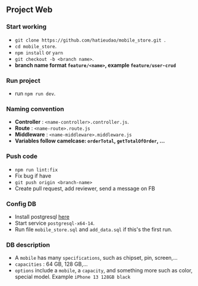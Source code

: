## Project Web

### Start working
+ `git clone https://github.com/hatieudao/mobile_store.git `.
+ `cd mobile_store`.
+ `npm install` or `yarn`
+ `git checkout -b <branch name>`.
+ **branch name format `feature/<name>`, example `feature/user-crud`**

### Run project
+ run `npm run dev`.

### Naming convention
+ **Controller** : `<name-controller>.controller.js`.
+ **Route** : `<name-route>.route.js`
+ **Middleware** : `<name-middleware>.middleware.js`
+ **Variables follow camelcase: `orderTotal`, `getTotalOfOrder`, ...**
### Push code
+ `npm run lint:fix`
+ Fix bug if have
+ `git push origin <branch-name>`
+ Create pull request, add reviewer, send a message on FB
### Config DB
+ Install postgresql [here](https://www.postgresql.org/download/)
+ Start service `postgresql-x64-14`.
+ Run file `mobile_store.sql` and `add_data.sql` if this's the first run.
  
### DB description
+ A `mobile` has many `specifications`, such as chipset, pin, screen,...
+ `capacities` : 64 GB, 128 GB,...
+ `options` include a `mobile`, a `capacity`, and something more such as color, special model. Example `iPhone 13 128GB black`
